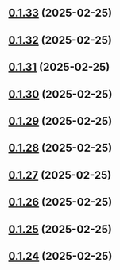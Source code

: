 ## [0.1.33](https://github.com/binary-braids/terraform-oracle/compare/v0.1.32...v0.1.33) (2025-02-25)



## [0.1.32](https://github.com/binary-braids/terraform-oracle/compare/v0.1.31...v0.1.32) (2025-02-25)



## [0.1.31](https://github.com/binary-braids/terraform-oracle/compare/v0.1.30...v0.1.31) (2025-02-25)



## [0.1.30](https://github.com/binary-braids/terraform-oracle/compare/v0.1.29...v0.1.30) (2025-02-25)



## [0.1.29](https://github.com/binary-braids/terraform-oracle/compare/v0.1.28...v0.1.29) (2025-02-25)



## [0.1.28](https://github.com/binary-braids/terraform-oracle/compare/v0.1.27...v0.1.28) (2025-02-25)



## [0.1.27](https://github.com/binary-braids/terraform-oracle/compare/v0.1.26...v0.1.27) (2025-02-25)



## [0.1.26](https://github.com/binary-braids/terraform-oracle/compare/v0.1.25...v0.1.26) (2025-02-25)



## [0.1.25](https://github.com/binary-braids/terraform-oracle/compare/v0.1.24...v0.1.25) (2025-02-25)



## [0.1.24](https://github.com/binary-braids/terraform-oracle/compare/v0.1.23...v0.1.24) (2025-02-25)



